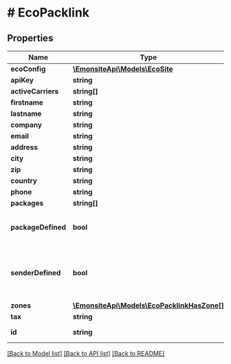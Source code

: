 # # EcoPacklink

## Properties

Name | Type | Description | Notes
------------ | ------------- | ------------- | -------------
**ecoConfig** | [**\EmonsiteApi\Models\EcoSite**](EcoSite.md) |  | [optional]
**apiKey** | **string** |  | [optional]
**activeCarriers** | **string[]** |  | [optional]
**firstname** | **string** |  | [optional]
**lastname** | **string** |  | [optional]
**company** | **string** |  | [optional]
**email** | **string** |  | [optional]
**address** | **string** |  | [optional]
**city** | **string** |  | [optional]
**zip** | **string** |  | [optional]
**country** | **string** |  | [optional]
**phone** | **string** |  | [optional]
**packages** | **string[]** |  | [optional]
**packageDefined** | **bool** | Détermine si un colis type a été renseigné | [optional] [readonly]
**senderDefined** | **bool** | Détermine si les coordonnées d&#39;expéditeurs ont été renseignés | [optional] [readonly]
**zones** | [**\EmonsiteApi\Models\EcoPacklinkHasZone[]**](EcoPacklinkHasZone.md) |  | [optional]
**tax** | **string** |  | [optional]
**id** | **string** |  | [optional] [readonly]

[[Back to Model list]](../../README.md#models) [[Back to API list]](../../README.md#endpoints) [[Back to README]](../../README.md)
